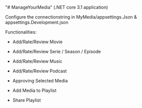 "# ManageYourMedia" 
(.NET core 3.1 application)

Configure the connectionstring in MyMedia/appsettings.Json & appsettings.Development.json

Functionalities:
- Add/Rate/Review Movie
- Add/Rate/Review Serie / Season / Episode
- Add/Rate/Review Music
- Add/Rate/Review Podcast

- Approving Selected Media

- Add Media to Playlist
- Share Playlist 



